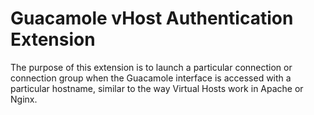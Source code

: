 # Guacamole vHost Authentication Extension
The purpose of this extension is to launch a particular connection or connection
group when the Guacamole interface is accessed with a particular hostname,
similar to the way Virtual Hosts work in Apache or Nginx.
